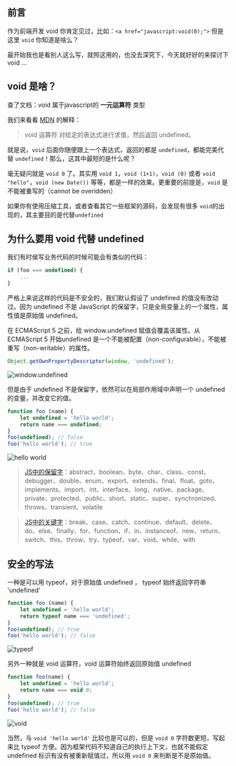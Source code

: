 ## 前言

作为前端开发 void 你肯定见过，比如：`<a href="javascript:void(0);">` 但是这里 `void` 你知道是啥么？

最开始我也是看别人这么写，就照这用的，也没去深究下，今天就好好的来探讨下 void ...

## void 是啥？

查了文档：void 属于javascript的 **一元运算符** 类型

我们来看看 [MDN](https://developer.mozilla.org/zh-CN/docs/Web/JavaScript/Reference/Operators/void) 的解释：

> void 运算符 对给定的表达式进行求值，然后返回 undefined。

就是说，`void` 后面你随便跟上一个表达式，返回的都是 `undefined`，都能完美代替 `undefined`！那么，这其中最短的是什么呢？

毫无疑问就是 `void 0` 了。其实用 `void 1`，`void (1+1)`，`void (0)` 或者 `void "hello"`，`void (new Date())` 等等，都是一样的效果。更重要的前提是，`void` 是不能被重写的（cannot be overidden）

如果你有使用压缩工具，或者查看其它一些框架的源码，会发现有很多 `void`的出现的，其主要目的是代替`undefined`

## 为什么要用 void 代替 undefined

我们有时侯写业务代码的时候可能会有类似的代码：

```js
if (foo === undefined) {
    ...
}
```

严格上来说这样的代码是不安全的，我们默认假设了 undefined 的值没有改动过。因为 undefined 不是 JavaScript 的保留字，只是全局变量上的一个属性，属性值是原始值 undefined。

在 ECMAScript 5 之前，给 window.undefined 赋值会覆盖该属性。从 ECMAScript 5 开始undefined 是一个不能被配置（non-configurable），不能被重写（non-writable）的属性。

```js
Object.getOwnPropertyDescriptor(window, 'undefined');
```

![window.undefined](https://cdn.chenrf.com/2018921165929.png)

但是由于 undefined 不是保留字，依然可以在局部作用域中声明一个 undefined 的变量，并改变它的值。

```js
function foo (name) {
    let undefined = 'hello world';
    return name === undefined;
}
foo(undefined); // false
foo('hello world'); // true
```

![hello world](https://cdn.chenrf.com/201892117253.png)

> [JS中的保留字](http://www.w3school.com.cn/js/pro_js_reservedwords.asp)：abstract、boolean、byte、char、class、const、debugger、double、enum、export、extends、final、float、goto、implements、import、int、interface、long、native、package、private、protected、public、short、static、super、synchronized、throws、transient、volatile

> [JS中的关键字](http://www.w3school.com.cn/js/pro_js_keywords.asp)：break、case、catch、continue、default、delete、do、else、finally、for、function、if、in、instanceof、new、return、switch、this、throw、try、typeof、var、void、while、with


## 安全的写法

一种是可以用 typeof，对于原始值 undefined ， typeof 始终返回字符串 'undefined'

```js
function foo (name) {
    let undefined = 'hello world';
    return typeof name === 'undefined';
}
foo(undefined); // true
foo('hello world'); // false
```

![typeof](https://cdn.chenrf.com/201892117210.png)

另外一种就是 void 运算符，void 运算符始终返回原始值 undefined

```js
function foo(name) {
    let undefined = 'hello world';
    return name === void 0;
}
foo(undefined); // true
foo('hello world'); // false
```

![void](https://cdn.chenrf.com/2018921172137.png)

当然，与 `void 'hello world'` 比较也是可以的，但是 `void 0` 字符数更短，写起来比 typeof 方便。因为框架代码不知道自己的执行上下文，也就不能假定 undefined 标识有没有被重新赋值过，所以用 `void 0` 来判断是不是原始值。
